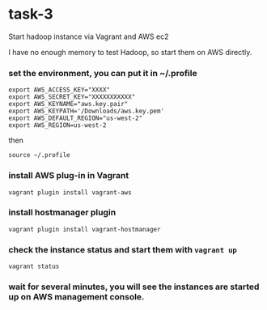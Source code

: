 # task-3
Start hadoop instance via Vagrant and AWS ec2

I have no enough memory to test Hadoop, so start them on AWS directly.

### set the environment, you can put it in ~/.profile

```
export AWS_ACCESS_KEY="XXXX"
export AWS_SECRET_KEY="XXXXXXXXXXX"
export AWS_KEYNAME="aws.key.pair"
export AWS_KEYPATH='/Downloads/aws.key.pem'
export AWS_DEFAULT_REGION="us-west-2"
export AWS_REGION=us-west-2
```

then 

    source ~/.profile

### install AWS plug-in in Vagrant

    vagrant plugin install vagrant-aws


### install hostmanager plugin
 
    vagrant plugin install vagrant-hostmanager

### check the instance status and start them with `vagrant up`

    vagrant status

### wait for several minutes, you will see the instances are started up on AWS management console. 
